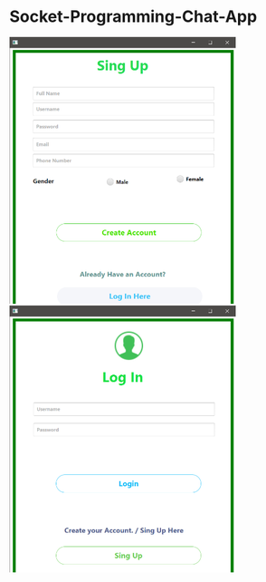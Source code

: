 # Socket-Programming-Chat-App


<img src="src/assets/images/sign.png" width="400">
<img src="src/assets/images/log.png" width="400">

